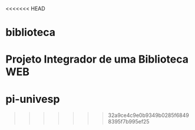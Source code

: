 <<<<<<< HEAD
# biblioteca
Projeto Integrador de uma Biblioteca WEB
=======
# pi-univesp
>>>>>>> 32a9ce4c9e0b9349b0285f68498395f7b995ef25
